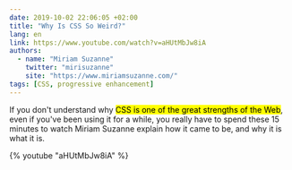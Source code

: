 ```yaml
---
date: 2019-10-02 22:06:05 +02:00
title: "Why Is CSS So Weird?"
lang: en
link: https://www.youtube.com/watch?v=aHUtMbJw8iA
authors:
  - name: "Miriam Suzanne"
    twitter: "mirisuzanne"
    site: "https://www.miriamsuzanne.com/"
tags: [CSS, progressive enhancement]
---
```


If you don't understand why <mark>CSS is one of the great strengths of the Web</mark>, even if you've been using it for a while, you really have to spend these 15 minutes to watch Miriam Suzanne explain how it came to be, and why it is what it is.

{% youtube "aHUtMbJw8iA" %}
